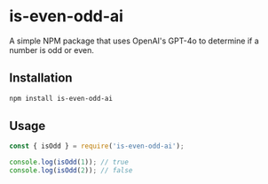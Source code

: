 # is-even-odd-ai

A simple NPM package that uses OpenAI's GPT-4o to determine if a number is odd or even.

## Installation 

```bash
npm install is-even-odd-ai
```


## Usage

```javascript
const { isOdd } = require('is-even-odd-ai');

console.log(isOdd(1)); // true
console.log(isOdd(2)); // false
```

